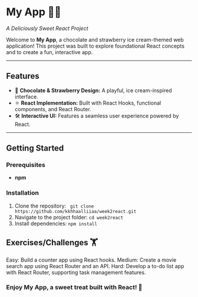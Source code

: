 # My App 🍫🍓  
*A Deliciously Sweet React Project*

Welcome to **My App**, a chocolate and strawberry ice cream-themed web application! This project was built to explore foundational React concepts and to create a fun, interactive app.

---

## Features  
- 🍫 **Chocolate & Strawberry Design:** A playful, ice cream-inspired interface.  
- ⚛️ **React Implementation:** Built with React Hooks, functional components, and React Router.  
- 🛠️ **Interactive UI:** Features a seamless user experience powered by React.

---

## Getting Started   

### Prerequisites  
- **npm**   

### Installation 
1. Clone the repository:
  ` git clone https://github.com/kkhhaalliiaa/week2react.git`
3. Navigate to the project folder:
   `cd week2react`
4. Install dependencies:
   `npm install`

## Exercises/Challenges 🏋
Easy: Build a counter app using React hooks.
Medium: Create a movie search app using React Router and an API.
Hard: Develop a to-do list app with React Router, supporting task management features.

### Enjoy My App, a sweet treat built with React! 🍦
